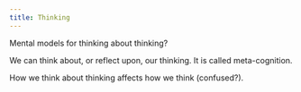 ```yaml
---
title: Thinking
---
```


Mental models for thinking about thinking?

We can think about, or reflect upon, our thinking. It is called meta-cognition.

How we think about thinking affects how we think (confused?).
